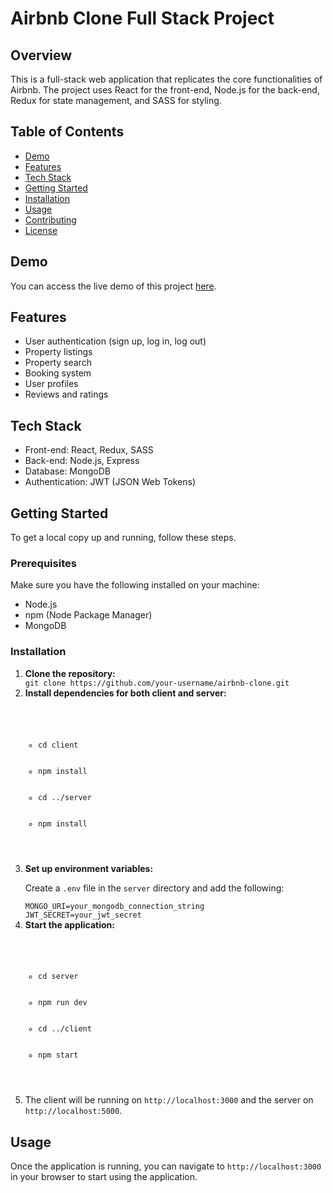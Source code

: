 
<body>
    <h1>Airbnb Clone Full Stack Project</h1>
<h2>Overview</h2>

<p>This is a full-stack web application that replicates the core functionalities of Airbnb. The project uses React for the front-end, Node.js for the back-end, Redux for state management, and SASS for styling.</p>

<h2>Table of Contents</h2>

<ul>
    <li><a href="#demo">Demo</a></li>
    <li><a href="#features">Features</a></li>
    <li><a href="#tech-stack">Tech Stack</a></li>
    <li><a href="#getting-started">Getting Started</a></li>
    <li><a href="#installation">Installation</a></li>
    <li><a href="#usage">Usage</a></li>
    <li><a href="#contributing">Contributing</a></li>
    <li><a href="#license">License</a></li>
</ul>

<h2 id="demo">Demo</h2>

<p>You can access the live demo of this project <a href="#">here</a>.</p>

<h2 id="features">Features</h2>

<ul>
    <li>User authentication (sign up, log in, log out)</li>
    <li>Property listings</li>
    <li>Property search</li>
    <li>Booking system</li>
    <li>User profiles</li>
    <li>Reviews and ratings</li>
</ul>

<h2 id="tech-stack">Tech Stack</h2>

<ul>
    <li>Front-end: React, Redux, SASS</li>
    <li>Back-end: Node.js, Express</li>
    <li>Database: MongoDB</li>
    <li>Authentication: JWT (JSON Web Tokens)</li>
</ul>

<h2 id="getting-started">Getting Started</h2>

<p>To get a local copy up and running, follow these steps.</p>

<h3>Prerequisites</h3>

<p>Make sure you have the following installed on your machine:</p>

<ul>
    <li>Node.js</li>
    <li>npm (Node Package Manager)</li>
    <li>MongoDB</li>
</ul>

<h3 id="installation">Installation</h3>

<ol>
    <li><strong>Clone the repository:</strong></li>
    <code>git clone https://github.com/your-username/airbnb-clone.git</code>
    <li><strong>Install dependencies for both client and server:</strong></li>
    <code>
        <ul>
            <li>cd client</li>
            <li>npm install</li>
            <li>cd ../server</li>
            <li>npm install</li>
        </ul>
    </code>
    <li><strong>Set up environment variables:</strong></li>
    <p>Create a <code>.env</code> file in the <code>server</code> directory and add the following:</p>
    <code>MONGO_URI=your_mongodb_connection_string<br>JWT_SECRET=your_jwt_secret</code>
    <li><strong>Start the application:</strong></li>
    <code>
        <ul>
            <li>cd server</li>
            <li>npm run dev</li>
            <li>cd ../client</li>
            <li>npm start</li>
        </ul>
    </code>
    <li>The client will be running on <code>http://localhost:3000</code> and the server on <code>http://localhost:5000</code>.</li>
</ol>

<h2 id="usage">Usage</h2>

<p>Once the application is running, you can navigate to <code>http://localhost:3000</code> in your browser to start using the application.</p>

</body>
